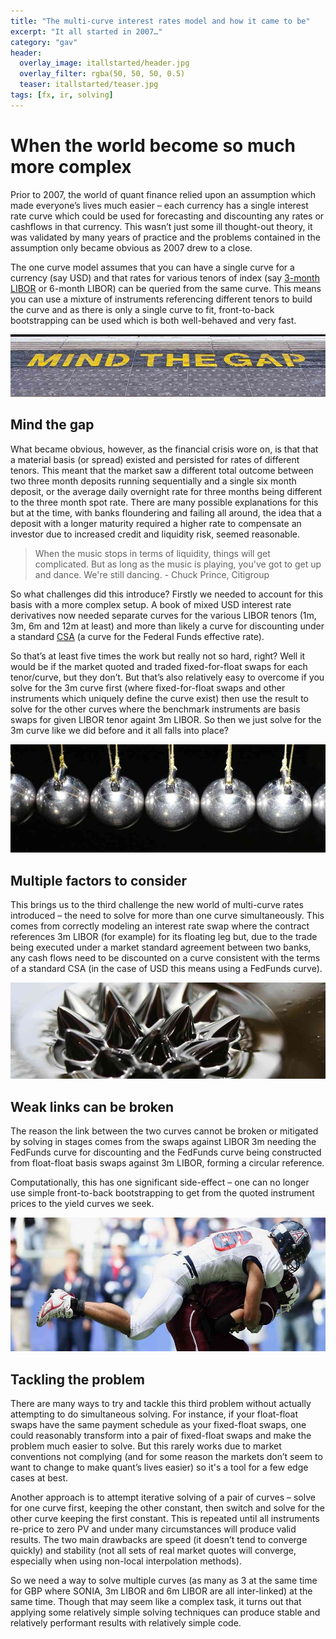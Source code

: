 ```yaml
---
title: "The multi-curve interest rates model and how it came to be"
excerpt: "It all started in 2007…"
category: "gav"
header:
  overlay_image: itallstarted/header.jpg
  overlay_filter: rgba(50, 50, 50, 0.5)
  teaser: itallstarted/teaser.jpg
tags: [fx, ir, solving]
---
```


# When the world become so much more complex

Prior to 2007, the world of quant finance relied upon an assumption which made everyone’s lives much easier – each currency has a single interest rate curve 
which could be used for forecasting and discounting any rates or cashflows in that currency. 
This wasn’t just some ill thought-out theory, it was validated by many years of practice and the problems contained in the
assumption only became obvious as 2007 drew to a close.

The one curve model assumes that you can have a single curve for a currency (say USD) and that rates for various tenors of index (say [3-month LIBOR](https://en.wikipedia.org/wiki/Libor) or 6-month LIBOR) 
can be queried from the same curve.  This means you can use a mixture of instruments referencing different tenors to build the curve and as there is only a single curve to fit, 
front-to-back bootstrapping can be used which is both well-behaved and very fast.

![Mind the gap](/images/itallstarted/gap.jpg)

## Mind the gap

What became obvious, however, as the financial crisis wore on, is that that a material basis (or spread) existed and persisted for rates of different tenors.  This meant that the market saw 
a different total outcome between two three month deposits running sequentially and a single six month deposit, or the average daily overnight rate for three months being different to the three month spot rate.
There are many possible explanations for this but at the time, with banks floundering and failing all around, the idea that a deposit with a 
longer maturity required a higher rate to compensate an investor due to increased credit and liquidity risk, seemed reasonable.

>When the music stops in terms of liquidity, things will get complicated. But as long as the music is playing, you've got to get up and dance. We're still dancing. - Chuck Prince, Citigroup

So what challenges did this introduce?  Firstly we needed to account for this basis with a more complex setup. 
A book of mixed USD interest rate derivatives now needed separate curves for the various LIBOR tenors (1m, 3m, 6m and 12m at least) and more than 
likely a curve for discounting under a standard [CSA](https://en.wikipedia.org/wiki/Credit_Support_Annex) (a curve for the Federal Funds effective rate). 

So that’s at least five times the work but really not so hard, right?
Well it would be if the market quoted and traded fixed-for-float swaps for each tenor/curve, but they don’t.
But that’s also relatively easy to overcome if you solve for the 3m curve first (where fixed-for-float swaps and other instruments which uniquely 
define the curve exist) then use the result to solve for the other curves where the benchmark instruments are basis swaps for given LIBOR tenor againt 3m LIBOR. 
So then we just solve for the 3m curve like we did before and it all falls into place?

![Cause and Effect](/images/itallstarted/balls.jpg)

## Multiple factors to consider

This brings us to the third challenge the new world of multi-curve rates introduced – the need to solve for more than one curve simultaneously.
This comes from correctly modeling an interest rate swap where the contract references 3m LIBOR (for example) for its floating leg but, due to
the trade being executed under a market standard agreement between two banks, any cash flows need to be discounted on a curve consistent with
the terms of a standard CSA (in the case of USD this means using a FedFunds curve).  

![Magnetic](/images/itallstarted/magnet.jpg)

## Weak links can be broken

The reason the link between the two curves cannot be broken or mitigated by solving in stages comes from the swaps against LIBOR 
3m needing the FedFunds curve for discounting and the FedFunds curve being constructed from float-float basis swaps against 
3m LIBOR, forming a circular reference.

Computationally, this has one significant side-effect – one can no longer use simple front-to-back bootstrapping to get from the 
quoted instrument prices to the yield curves we seek.

![Lines](/images/itallstarted/tackle.jpg)

## Tackling the problem

There are many ways to try and tackle this third problem without actually attempting to do simultaneous solving.
For instance, if your float-float 
swaps have the same payment schedule as your fixed-float swaps, one could reasonably transform into a pair of fixed-float swaps and make the problem much easier to solve. 
But this rarely works due to market conventions not complying (and for some reason the markets don’t seem to want to change to make quant’s lives easier) so it's a tool for a 
few edge cases at best.  

Another approach is to attempt iterative solving of a pair of curves – solve for one curve first, keeping the other constant, then switch and 
solve for the other curve keeping the first constant.  This is repeated until all instruments re-price to zero PV and under many circumstances will produce valid results. 
The two main drawbacks are speed (it doesn’t tend to converge quickly) and stability (not all sets of real market quotes will converge, especially when using non-local 
interpolation methods).

So we need a way to solve multiple curves (as many as 3 at the same time for GBP where SONIA, 3m LIBOR and 6m LIBOR are all inter-linked) at the same time. Though that 
may seem like a complex task, it turns out that applying some relatively simple solving techniques can produce stable and relatively performant results with relatively 
simple code.    
